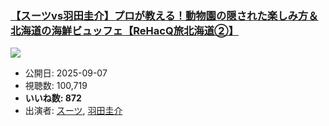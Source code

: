 ### [【スーツvs羽田圭介】プロが教える！動物園の隠された楽しみ方＆北海道の海鮮ビュッフェ【ReHacQ旅北海道②】](https://www.youtube.com/watch?v=k-v9M-DDo4s)
[![](https://img.youtube.com/vi/k-v9M-DDo4s/sddefault.jpg)](https://www.youtube.com/watch?v=k-v9M-DDo4s)
-   公開日: 2025-09-07
-   視聴数: 100,719
-   **いいね数: 872**
-   出演者: [スーツ](/rehacq_fan/people/スーツ "wikilink"), [羽田圭介](/rehacq_fan/people/羽田圭介 "wikilink")
